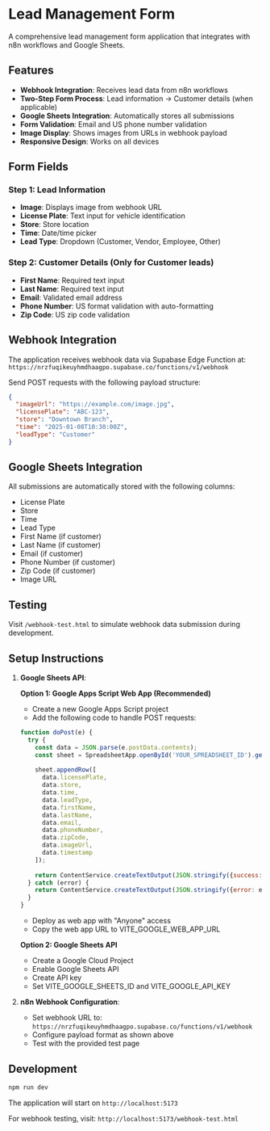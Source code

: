# Lead Management Form

A comprehensive lead management form application that integrates with n8n workflows and Google Sheets.

## Features

- **Webhook Integration**: Receives lead data from n8n workflows
- **Two-Step Form Process**: Lead information → Customer details (when applicable)
- **Google Sheets Integration**: Automatically stores all submissions
- **Form Validation**: Email and US phone number validation
- **Image Display**: Shows images from URLs in webhook payload
- **Responsive Design**: Works on all devices

## Form Fields

### Step 1: Lead Information
- **Image**: Displays image from webhook URL
- **License Plate**: Text input for vehicle identification
- **Store**: Store location
- **Time**: Date/time picker
- **Lead Type**: Dropdown (Customer, Vendor, Employee, Other)

### Step 2: Customer Details (Only for Customer leads)
- **First Name**: Required text input
- **Last Name**: Required text input  
- **Email**: Validated email address
- **Phone Number**: US format validation with auto-formatting
- **Zip Code**: US zip code validation

## Webhook Integration

The application receives webhook data via Supabase Edge Function at:
`https://nrzfuqikeuyhmdhaagpo.supabase.co/functions/v1/webhook`

Send POST requests with the following payload structure:

```json
{
  "imageUrl": "https://example.com/image.jpg",
  "licensePlate": "ABC-123",
  "store": "Downtown Branch",
  "time": "2025-01-08T10:30:00Z",
  "leadType": "Customer"
}
```

## Google Sheets Integration

All submissions are automatically stored with the following columns:
- License Plate
- Store
- Time
- Lead Type
- First Name (if customer)
- Last Name (if customer)
- Email (if customer)
- Phone Number (if customer)
- Zip Code (if customer)
- Image URL

## Testing

Visit `/webhook-test.html` to simulate webhook data submission during development.

## Setup Instructions

1. **Google Sheets API**: 
   
   **Option 1: Google Apps Script Web App (Recommended)**
   - Create a new Google Apps Script project
   - Add the following code to handle POST requests:
   ```javascript
   function doPost(e) {
     try {
       const data = JSON.parse(e.postData.contents);
       const sheet = SpreadsheetApp.openById('YOUR_SPREADSHEET_ID').getActiveSheet();
       
       sheet.appendRow([
         data.licensePlate,
         data.store,
         data.time,
         data.leadType,
         data.firstName,
         data.lastName,
         data.email,
         data.phoneNumber,
         data.zipCode,
         data.imageUrl,
         data.timestamp
       ]);
       
       return ContentService.createTextOutput(JSON.stringify({success: true}));
     } catch (error) {
       return ContentService.createTextOutput(JSON.stringify({error: error.toString()}));
     }
   }
   ```
   - Deploy as web app with "Anyone" access
   - Copy the web app URL to VITE_GOOGLE_WEB_APP_URL
   
   **Option 2: Google Sheets API**
   - Create a Google Cloud Project
   - Enable Google Sheets API
   - Create API key
   - Set VITE_GOOGLE_SHEETS_ID and VITE_GOOGLE_API_KEY

2. **n8n Webhook Configuration**:
   - Set webhook URL to: `https://nrzfuqikeuyhmdhaagpo.supabase.co/functions/v1/webhook`
   - Configure payload format as shown above
   - Test with the provided test page

## Development

```bash
npm run dev
```

The application will start on `http://localhost:5173`

For webhook testing, visit: `http://localhost:5173/webhook-test.html`